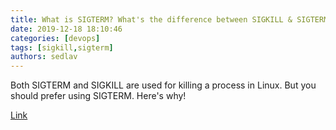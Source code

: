```yaml
---
title: What is SIGTERM? What's the difference between SIGKILL & SIGTERM?
date: 2019-12-18 18:10:46
categories: [devops]
tags: [sigkill,sigterm]
authors: sedlav
---
```


Both SIGTERM and SIGKILL are used for killing a process in Linux. But you should prefer using SIGTERM. Here's why!

[Link](https://linuxhandbook.com/sigterm-vs-sigkill/)
